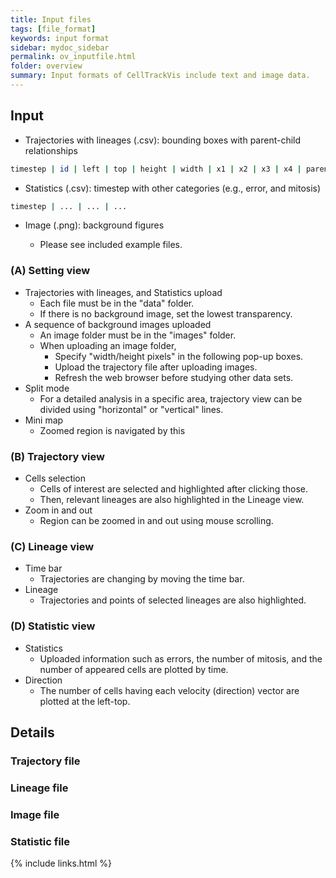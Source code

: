 ```yaml
---
title: Input files
tags: [file_format]
keywords: input format
sidebar: mydoc_sidebar
permalink: ov_inputfile.html
folder: overview
summary: Input formats of CellTrackVis include text and image data.
---
```


## Input

- Trajectories with lineages (.csv): bounding boxes with parent-child relationships
```bash
timestep | id | left | top | height | width | x1 | x2 | x3 | x4 | parent
```

- Statistics (.csv): timestep with other categories (e.g., error, and mitosis)
```bash
timestep | ... | ... | ... 
```

- Image (.png): background figures

    * Please see included example files.

### (A) Setting view

* Trajectories with lineages, and Statistics upload
    * Each file must be in the "data" folder.
    * If there is no background image, set the lowest transparency.
* A sequence of background images uploaded
    * An image folder must be in the "images" folder.
    * When uploading an image folder,
        * Specify "width/height pixels" in the following pop-up boxes.
        * Upload the trajectory file after uploading images.
        * Refresh the web browser before studying other data sets.
* Split mode
    * For a detailed analysis in a specific area, trajectory view can be divided using "horizontal" or "vertical" lines.
* Mini map
    * Zoomed region is navigated by this

### (B) Trajectory view

* Cells selection
    * Cells of interest are selected and highlighted after clicking those.
    * Then, relevant lineages are also highlighted in the Lineage view.
* Zoom in and out
    * Region can be zoomed in and out using mouse scrolling.

### (C) Lineage view

* Time bar
    * Trajectories are changing by moving the time bar.
* Lineage
    * Trajectories and points of selected lineages are also highlighted.

### (D) Statistic view

* Statistics
    * Uploaded information such as errors, the number of mitosis, and the number of appeared cells are plotted by time.
* Direction
    * The number of cells having each velocity (direction) vector are plotted at the left-top.

## Details

### Trajectory file

### Lineage file

### Image file

### Statistic file

{% include links.html %}
